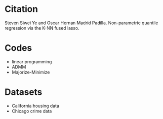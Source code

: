 # Citation
Steven Siwei Ye and Oscar Hernan Madrid Padilla. Non-parametric quantile regression via the K-NN fused lasso.

# Codes
*  linear programming 
*  ADMM
*  Majorize-Minimize

# Datasets 
*  California housing data
*  Chicago crime data
